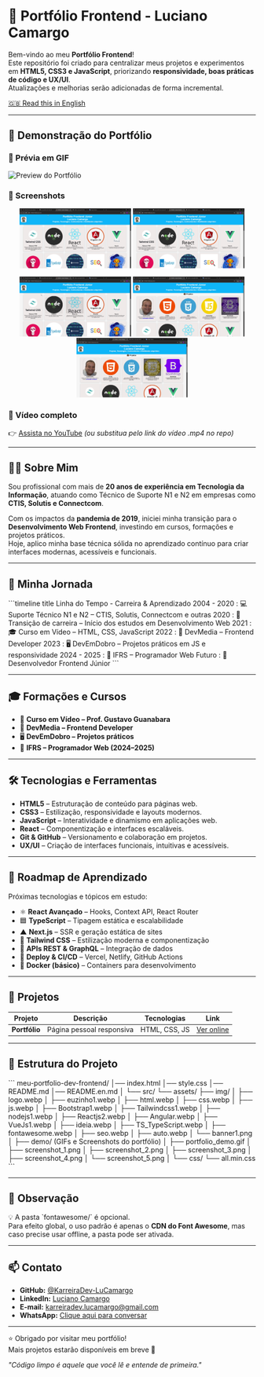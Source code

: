 # 🚀 Portfólio Frontend - Luciano Camargo

Bem-vindo ao meu **Portfólio Frontend**!  
Este repositório foi criado para centralizar meus projetos e experimentos em **HTML5, CSS3 e JavaScript**, priorizando **responsividade, boas práticas de código e UX/UI**.  
Atualizações e melhorias serão adicionadas de forma incremental.

[🇬🇧 Read this in English](./README.en.md)

---

## 🎥 Demonstração do Portfólio

### 🔹 Prévia em GIF
![Preview do Portfólio](./src/assets/demo/portfolio_demo.gif)

### 🔹 Screenshots
<p align="center">
  <img src="./src/assets/demo/screenshot_1.png" width="45%">
  <img src="./src/assets/demo/screenshot_2.png" width="45%">
</p>
<p align="center">
  <img src="./src/assets/demo/screenshot_3.png" width="45%">
  <img src="./src/assets/demo/screenshot_4.png" width="45%">
  <img src="./src/assets/demo/screenshot_5.png" width="45%">
</p>

### 🔹 Vídeo completo
👉 [Assista no YouTube](https://youtu.be/SEU_VIDEO_ID) *(ou substitua pelo link do vídeo .mp4 no repo)*

---

## 🧑‍💻 Sobre Mim
Sou profissional com mais de **20 anos de experiência em Tecnologia da Informação**, atuando como Técnico de Suporte N1 e N2 em empresas como **CTIS, Solutis e Connectcom**.

Com os impactos da **pandemia de 2019**, iniciei minha transição para o **Desenvolvimento Web Frontend**, investindo em cursos, formações e projetos práticos.  
Hoje, aplico minha base técnica sólida no aprendizado contínuo para criar interfaces modernas, acessíveis e funcionais.

---

## 🌱 Minha Jornada

\`\`\`timeline
title Linha do Tempo - Carreira & Aprendizado
2004 - 2020 : 💻 Suporte Técnico N1 e N2 – CTIS, Solutis, Connectcom e outras
2020 : 🔄 Transição de carreira – Início dos estudos em Desenvolvimento Web
2021 : 🎓 Curso em Vídeo – HTML, CSS, JavaScript
2022 : 📘 DevMedia – Frontend Developer
2023 : 🖥️ DevEmDobro – Projetos práticos em JS e responsividade
2024 - 2025 : 🏫 IFRS – Programador Web
Futuro : 🚀 Desenvolvedor Frontend Júnior
\`\`\`

---

## 🎓 Formações e Cursos
- 🎥 **Curso em Vídeo – Prof. Gustavo Guanabara**
- 📘 **DevMedia – Frontend Developer**
- 🖥️ **DevEmDobro – Projetos práticos**
- 🏫 **IFRS – Programador Web (2024–2025)**

---

## 🛠️ Tecnologias e Ferramentas
- **HTML5** – Estruturação de conteúdo para páginas web.  
- **CSS3** – Estilização, responsividade e layouts modernos.  
- **JavaScript** – Interatividade e dinamismo em aplicações web.  
- **React** – Componentização e interfaces escaláveis.  
- **Git & GitHub** – Versionamento e colaboração em projetos.  
- **UX/UI** – Criação de interfaces funcionais, intuitivas e acessíveis.  

---

## 📍 Roadmap de Aprendizado
Próximas tecnologias e tópicos em estudo:
- ⚛️ **React Avançado** – Hooks, Context API, React Router
- 🟦 **TypeScript** – Tipagem estática e escalabilidade
- ▲ **Next.js** – SSR e geração estática de sites
- 🎨 **Tailwind CSS** – Estilização moderna e componentização
- 🔌 **APIs REST & GraphQL** – Integração de dados
- 🚀 **Deploy & CI/CD** – Vercel, Netlify, GitHub Actions
- 🐳 **Docker (básico)** – Containers para desenvolvimento

---

## 📂 Projetos

| Projeto     | Descrição                   | Tecnologias  | Link        |
|-------------|-----------------------------|--------------|-------------|
| **Portfólio** | Página pessoal responsiva | HTML, CSS, JS | [Ver online](https://karreiradev-lucamargo.github.io/meu-portfolio-dev-frontend/) |

---

## 📁 Estrutura do Projeto
\`\`\`
meu-portfolio-dev-frontend/
│── index.html
│── style.css
│── README.md
│── README.en.md
│
└── src/
    └── assets/
        ├── img/
        │   ├── logo.webp
        │   ├── euzinho1.webp
        │   ├── html.webp
        │   ├── css.webp
        │   ├── js.webp
        │   ├── Bootstrap1.webp
        │   ├── Tailwindcss1.webp
        │   ├── nodejs1.webp
        │   ├── Reactjs2.webp
        │   ├── Angular.webp
        │   ├── VueJs1.webp
        │   ├── ideia.webp
        │   ├── TS_TypeScript.webp
        │   ├── fontawesome.webp
        │   ├── seo.webp
        │   ├── auto.webp
        │   └── banner1.png
        │
        ├── demo/ (GIFs e Screenshots do portfólio)
        │   ├── portfolio_demo.gif
        │   ├── screenshot_1.png
        │   ├── screenshot_2.png
        │   ├── screenshot_3.png
        │   ├── screenshot_4.png
        │   └── screenshot_5.png
        │
        └── css/
            └── all.min.css
\`\`\`

---

## 📌 Observação
💡 A pasta \`fontawesome/\` é opcional.  
Para efeito global, o uso padrão é apenas o **CDN do Font Awesome**, mas caso precise usar offline, a pasta pode ser ativada.

---

## 📫 Contato
- **GitHub:** [@KarreiraDev-LuCamargo](https://github.com/KarreiraDev-LuCamargo)  
- **LinkedIn:** [Luciano Camargo](https://www.linkedin.com/in/dev-lucianocamargo)  
- **E-mail:** karreiradev.lucamargo@gmail.com  
- **WhatsApp:** [Clique aqui para conversar](https://wa.me/5561999999999)  

---

⭐ Obrigado por visitar meu portfólio!  
Mais projetos estarão disponíveis em breve 🚀  

_"Código limpo é aquele que você lê e entende de primeira."_

